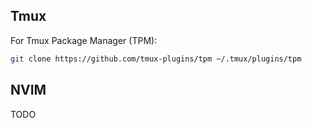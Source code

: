 ## Tmux
For Tmux Package Manager (TPM):
```bash 
git clone https://github.com/tmux-plugins/tpm ~/.tmux/plugins/tpm
```


## NVIM
TODO
